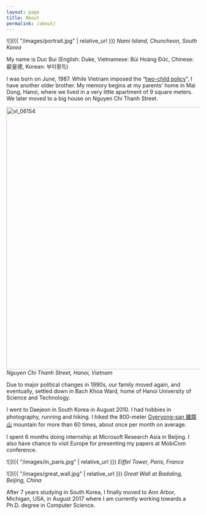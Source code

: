 ```yaml
---
layout: page
title: About
permalink: /about/
---
```


![]({{ "/images/portrait.jpg" | relative_url }})
*Nami Island, Chuncheon, South Korea*

My name is Duc Bui (English: Duke, Vietnamese: Bùi Hoàng Đức, Chinese: 裴皇德, Korean: 부이황득)

I was born on June, 1987.
While Vietnam imposed the “[two-child policy](https://www.wikiwand.com/en/Two-child_policy)”, I have another older brother.
My memory begins at my parents’ home in Mai Dong, Hanoi, where we lived in a very little apartment of 9 square meters.
We later moved to a big house on Nguyen Chi Thanh Street.

<a data-flickr-embed="true"  href="https://www.flickr.com/photos/hanoi_panorama-skyline_gallery/43111123921/" title="vl_06154"><img src="https://farm2.staticflickr.com/1830/43111123921_980884c2e9_b.jpg" width="1024" height="683" alt="vl_06154"></a>
*Nguyen Chi Thanh Street, Hanoi, Vietnam*

Due to major political changes in 1990s, our family moved again, and eventually, settled down in Bach Khoa Ward, home of Hanoi University of Science and Technology.

I went to Daejeon in South Korea in August 2010.
I had hobbies in photography, running and hiking. I hiked the 800-meter [Gyeryong-san 雞龍山](https://www.wikiwand.com/en/Gyeryongsan) mountain for more than 60 times, about once per month on average.

I spent 6 months doing internship at Microsoft Research Asia in Beijing. I also have chance to visit Europe for presenting my papers at MobiCom conference.


![]({{ "/images/in_paris.jpg" | relative_url }})
*Eiffel Tower, Paris, France*

![]({{ "/images/great_wall.jpg" | relative_url }})
*Great Wall at Badaling, Beijing, China*


After 7 years studying in South Korea, I finally moved to Ann Arbor, Michigan, USA, in August 2017 where I am currently working towards a Ph.D. degree in Computer Science.
